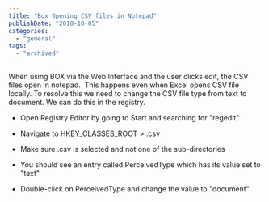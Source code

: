 ```yaml
---
title: "Box Opening CSV files in Notepad"
publishDate: "2018-10-05"
categories: 
  - "general"
tags: 
  - "archived"
---
```


When using BOX via the Web Interface and the user clicks edit, the CSV files open in notepad.  This happens even when Excel opens CSV file locally.
To resolve this we need to change the CSV file type from text to document. We can do this in the registry.

- Open Registry Editor by going to Start and searching for "regedit"  
      
    
- Navigate to HKEY\_CLASSES\_ROOT > .csv  
      
    
- Make sure .csv is selected and not one of the sub-directories  
      
    
- You should see an entry called PerceivedType which has its value set to "text"  
      
    
- Double-click on PerceivedType and change the value to "document"
